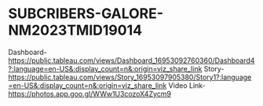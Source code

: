 # SUBCRIBERS-GALORE-NM2023TMID19014
Dashboard-https://public.tableau.com/views/Dashboard_16953092760360/Dashboard4?:language=en-US&:display_count=n&:origin=viz_share_link
Story-https://public.tableau.com/views/Story_16953097905380/Story1?:language=en-US&:display_count=n&:origin=viz_share_link
Video Link-https://photos.app.goo.gl/WWw1U3cozoX4Zycm9
